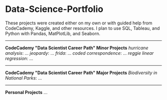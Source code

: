 # Data-Science-Portfolio

These projects were created either on my own or with guided help from CodeCademy, Kaggle, and other resources. I plan to use SQL, Tableau, and Python with Pandas, MatPlotLib, and Seaborn.

---
**CodeCademy "Data Scientist Career Path" Minor Projects**
    _hurricane analysis_: ...
    _jeopardy_: ...
    _frida_: ...
    _coded correspondence_: ...
    _reggie linear regression_: ...
    
---
**CodeCademy "Data Scientist Career Path" Major Projects**
    _Biodiversity in National Parks_: ...
    
---
**Personal Projects**
    ...
